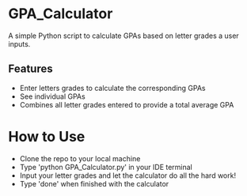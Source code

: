 # GPA_Calculator

A simple Python script to calculate GPAs based on letter grades a user inputs.

## Features

- Enter letters grades to calculate the corresponding GPAs
- See individual GPAs
- Combines all letter grades entered to provide a total average GPA

# How to Use

- Clone the repo to your local machine
- Type 'python GPA_Calculator.py' in your IDE terminal
- Input your letter grades and let the calculator do all the hard work!
- Type 'done' when finished with the calculator
